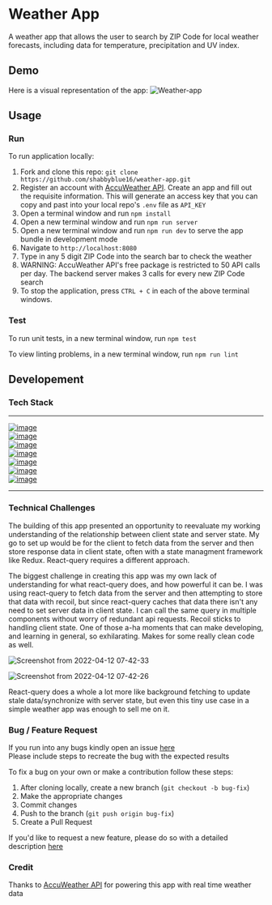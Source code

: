 # Weather App
A weather app that allows the user to search by ZIP Code for local weather forecasts, including data for temperature, precipitation and UV index.

## Demo
Here is a visual representation of the app:
![Weather-app](https://user-images.githubusercontent.com/55521671/163090266-a247910f-02ef-45a9-9bfe-a4252dec067f.png)

## Usage

### Run
To run application locally:

1. Fork and clone this repo: `git clone https://github.com/shabbyblue16/weather-app.git`
2. Register an account with [AccuWeather API](https://developer.accuweather.com/). Create an app and fill out the requisite information. This will generate an access key that you can copy and past into your local repo's `.env` file as `API_KEY`
3. Open a terminal window and run `npm install`
4. Open a new terminal window and run `npm run server`
5. Open a new terminal window and run `npm run dev` to serve the app bundle in development mode
6. Navigate to `http://localhost:8080`
7. Type in any 5 digit ZIP Code into the search bar to check the weather
8. WARNING: AccuWeather API's free package is restricted to 50 API calls per day. The backend server makes 3 calls for every new ZIP Code search
9. To stop the application, press `CTRL + C` in each of the above terminal windows.

### Test
To run unit tests, in a new terminal window, run `npm test`

To view linting problems, in a new terminal window, run `npm run lint`

## Developement

### Tech Stack

---
[![image](https://user-images.githubusercontent.com/55521671/163092979-4792a35a-8be1-4728-b135-92ea32fbc22c.png)](https://reactjs.org/)\
[![image](https://user-images.githubusercontent.com/55521671/163093168-8e404de0-6006-4a16-a1e1-e181e9c76315.png)](https://mui.com/)\
[![image](https://user-images.githubusercontent.com/55521671/163093547-e769c8dc-4c9e-4088-945c-ff4432bc6830.png)](https://recoiljs.org/)\
[![image](https://user-images.githubusercontent.com/55521671/163093588-50f7013b-c9de-4607-b3f1-048330c07d1d.png)\
](https://react-query.tanstack.com/)
[![image](https://user-images.githubusercontent.com/55521671/163093943-c324a52d-466f-4fa4-8c7e-17bd6358bc00.png)](https://nodejs.org/en/about/)\
[![image](https://user-images.githubusercontent.com/55521671/163093505-11a9f986-188a-46b3-9eca-539d398e2aae.png)](https://expressjs.com/)\
[![image](https://user-images.githubusercontent.com/55521671/163093376-4d52105c-900e-4a5b-ac0c-d8587bfba280.png)](https://jestjs.io/)

---

### Technical Challenges
The building of this app presented an opportunity to reevaluate my working understanding of the relationship between client state and server state. My go to set up would be for the client to fetch data from the server and then store response data in client state, often with a state managment framework like Redux. React-query requires a different approach.

The biggest challenge in creating this app was my own lack of understanding for what react-query does, and how powerful it can be. I was using react-query to fetch data from the server and then attempting to store that data with recoil, but since react-query caches that data there isn't any need to set server data in client state. I can call the same query in multiple components without worry of redundant api requests. Recoil sticks to handling client state. One of those a-ha moments that can make developing, and learning in general, so exhilarating. Makes for some really clean code as well.

![Screenshot from 2022-04-12 07-42-33](https://user-images.githubusercontent.com/55521671/162953597-b04c44ab-4e21-4ae4-80bb-69a2f5585fe0.png)

![Screenshot from 2022-04-12 07-42-26](https://user-images.githubusercontent.com/55521671/162953649-2dffa643-4a9e-4d82-bc36-a0aa034e1e06.png)

React-query does a whole a lot more like background fetching to update stale data/synchronize with server state, but even this tiny use case in a simple weather app was enough to sell me on it.

### Bug / Feature Request
If you run into any bugs kindly open an issue [here](https://github.com/shabbyblue16/weather-app/issues)\
Please include steps to recreate the bug with the expected results

To fix a bug on your own or make a contribution follow these steps:
1. After cloning locally, create a new branch (`git checkout -b bug-fix`)
2. Make the appropriate changes
3. Commit changes
5. Push to the branch (`git push origin bug-fix`)
6. Create a Pull Request

If you'd like to request a new feature, please do so with a detailed description [here](https://github.com/shabbyblue16/weather-app/issues)

### Credit
Thanks to [AccuWeather API](https://developer.accuweather.com/) for powering this app with real time weather data
